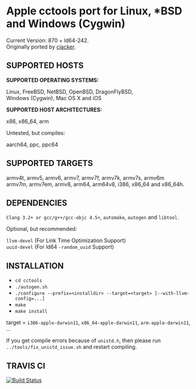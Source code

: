 # Apple cctools port for Linux, *BSD and Windows (Cygwin) #

Current Version: 870 + ld64-242.  
Originally ported by [cjacker](http://ios-toolchain-based-on-clang-for-linux.googlecode.com).

## SUPPORTED HOSTS ##

**SUPPORTED OPERATING SYSTEMS:**

Linux, FreeBSD, NetBSD, OpenBSD, DragonFlyBSD,  
Windows (Cygwin), Mac OS X and iOS

**SUPPORTED HOST ARCHITECTURES:**

x86, x86_64, arm

Untested, but compiles:

aarch64, ppc, ppc64

## SUPPORTED TARGETS ##

armv4t, armv5, armv6, armv7, armv7f, armv7k, armv7s, armv6m  
armv7m, armv7em, armv8, arm64, arm64v8, i386, x86_64 and x86_64h.

## DEPENDENCIES ##

`Clang 3.2+ or gcc/g++/gcc-objc 4.5+`, `automake`, `autogen` and `libtool`.

Optional, but recommended:

`llvm-devel` (For Link Time Optimization Support)  
`uuid-devel` (For ld64 `-random_uuid` Support)

## INSTALLATION ##

* `cd cctools`
* `./autogen.sh`
* `./configure --prefix=<installdir> --target=<target> [--with-llvm-config=...]`
* `make`
* `make install`

target = `i386-apple-darwin11`, `x86_64-apple-darwin11`, `arm-apple-darwin11`, ...

If you get compile errors because of `unistd.h`, then please run  
`../tools/fix_unistd_issue.sh` and restart compiling.

## TRAVIS CI ##

[![Build Status](https://travis-ci.org/tpoechtrager/cctools-port.svg?branch=870-ld64-242)](https://travis-ci.org/tpoechtrager/cctools-port)
